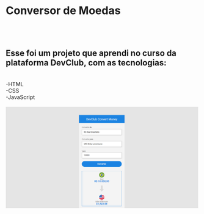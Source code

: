 <h1>Conversor de Moedas</h1>
<br>
<br>
<h2> Esse foi um projeto que aprendi no curso da plataforma DevClub, com as tecnologias: </h2>
<br>
 -HTML
<br>
 -CSS
<br>
 -JavaScript
<br>
<br>

<img src="https://github.com/Cunh4Bri/Conversor-de-moeda/blob/master/assets/img-conversor.png?raw=true" alt="imagem-do-projeto">
